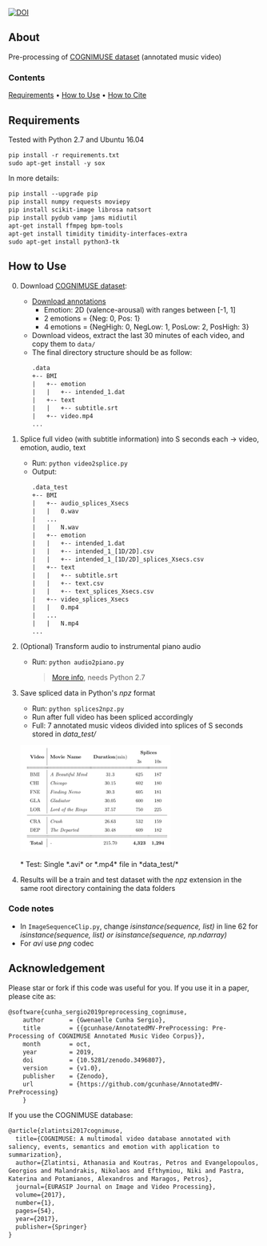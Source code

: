 [![DOI](https://zenodo.org/badge/152549677.svg)](https://zenodo.org/badge/latestdoi/152549677)

## About
Pre-processing of [COGNIMUSE dataset](http://cognimuse.cs.ntua.gr/database) (annotated music video)

### Contents
[Requirements](#requirements) • [How to Use](#how-to-use) • [How to Cite](#acknowledgement)

## Requirements
Tested with Python 2.7 and Ubuntu 16.04
```
pip install -r requirements.txt
sudo apt-get install -y sox
```

In more details:
```
pip install --upgrade pip
pip install numpy requests moviepy
pip install scikit-image librosa natsort
pip install pydub vamp jams midiutil
apt-get install ffmpeg bpm-tools
apt-get install timidity timidity-interfaces-extra
sudo apt-get install python3-tk
```

## How to Use
0. Download [COGNIMUSE dataset](http://cognimuse.cs.ntua.gr/database):
    * [Download annotations](http://cognimuse.cs.ntua.gr/sites/default/files/COGNIMUSEdatabase_v0.1.zip)
        * Emotion: 2D (valence-arousal) with ranges between [-1, 1]
        * 2 emotions = {Neg: 0, Pos: 1}
        * 4 emotions = {NegHigh: 0, NegLow: 1, PosLow: 2, PosHigh: 3}
    * Download videos, extract the last 30 minutes of each video, and copy them to `data/`
    * The final directory structure should be as follow:
       ```
      .data
      +-- BMI
      |   +-- emotion
      |   |   +-- intended_1.dat
      |   +-- text
      |   |   +-- subtitle.srt
      |   +-- video.mp4
      ...
      ```

1. Splice full video (with subtitle information) into S seconds each -> video, emotion, audio, text
    * Run: `python video2splice.py`
    * Output: 
      ```
      .data_test
      +-- BMI
      |   +-- audio_splices_Xsecs
      |   |   0.wav
      |   ...
      |   |   N.wav
      |   +-- emotion
      |   |   +-- intended_1.dat
      |   |   +-- intended_1_[1D/2D].csv
      |   |   +-- intended_1_[1D/2D]_splices_Xsecs.csv
      |   +-- text
      |   |   +-- subtitle.srt
      |   |   +-- text.csv
      |   |   +-- text_splices_Xsecs.csv
      |   +-- video_splices_Xsecs
      |   |   0.mp4
      |   ...
      |   |   N.mp4
      ...
      ```

2. (Optional) Transform audio to instrumental piano audio
    * Run: `python audio2piano.py`
      > [More info](https://github.com/gcunhase/wav2midi2wav), needs Python 2.7

3. Save spliced data in Python's *npz* format
    * Run: `python splices2npz.py`
    * Run after full video has been spliced accordingly
    * Full: 7 annotated music videos divided into splices of S seconds stored in *data_test/*
    <p align="left">
    <img src="https://github.com/gcunhase/AnnotatedMV-PreProcessing/blob/master/assets/dataset.png" width="300" alt="Dataset">
    </p>   
    * Test: Single *.avi* or *.mp4* file in *data_test/*

4. Results will be a train and test dataset with the *npz* extension in the same root directory containing the data folders

### Code notes
   * In `ImageSequenceClip.py`, change *isinstance(sequence, list)* in line 62 for *isinstance(sequence, list) or isinstance(sequence, np.ndarray)*
   * For *avi* use *png* codec

## Acknowledgement
Please star or fork if this code was useful for you. If you use it in a paper, please cite as:
```
@software{cunha_sergio2019preprocessing_cognimuse,
    author       = {Gwenaelle Cunha Sergio},
    title        = {{gcunhase/AnnotatedMV-PreProcessing: Pre-Processing of COGNIMUSE Annotated Music Video Corpus}},
    month        = oct,
    year         = 2019,
    doi          = {10.5281/zenodo.3496807},
    version      = {v1.0},
    publisher    = {Zenodo},
    url          = {https://github.com/gcunhase/AnnotatedMV-PreProcessing}
    }
```

If you use the COGNIMUSE database:
```
@article{zlatintsi2017cognimuse,
  title={COGNIMUSE: A multimodal video database annotated with saliency, events, semantics and emotion with application to summarization},
  author={Zlatintsi, Athanasia and Koutras, Petros and Evangelopoulos, Georgios and Malandrakis, Nikolaos and Efthymiou, Niki and Pastra, Katerina and Potamianos, Alexandros and Maragos, Petros},
  journal={EURASIP Journal on Image and Video Processing},
  volume={2017},
  number={1},
  pages={54},
  year={2017},
  publisher={Springer}
}
```
